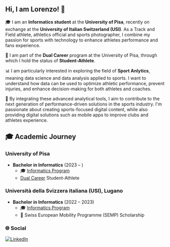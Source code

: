 ## Hi, I am Lorenzo! 🏃

🎓 I am an **Informatics student** at the **University of Pisa**, recently on exchange at the **University of Italian Switzerland (USI)**. As a Track and Field athlete, athletics official and sports photographer, I combine my passion for sports with technology to enhance athletes performance and fans experience.

🏃 I am part of the **Dual Career** program at the University of Pisa, through which I hold the status of **Student-Athlete**.

📊 I am particularly interested in exploring the field of **Sport Anlytics**, meaning data science and data analysis applied to sports. I want to understand how data can be used to optimize athletic performance, prevent injuries, and enhance decision-making for both athletes and coaches.

🚀 By integrating these advanced analytical tools, I aim to contribute to the next generation of performance-driven solutions in the sports industry. I'm passionate about creating sports-focused digital content, while also providing digital solutions such as mobile apps to improve clubs and athletes experience.

## 🎓 Academic Journey

### University of Pisa
- **Bachelor in Informatics** (2023 – )  
  - 🎓 [Informatics Program](https://www.di.unipi.it/en/education/bachelor-in-computer-science/)
  - [Dual Career]() Student-Athlete

### Università della Svizzera italiana (USI), Lugano
- **Bachelor in Informatics** (2022 – 2023)  
  - 🎓 [Informatics Program](https://www.usi.ch/en/education/bachelor/informatics)  
  - 🏅 Swiss European Mobility Programme (SEMP) Scholarship  

### 🌐 Social  
[![LinkedIn](https://img.shields.io/badge/LinkedIn-0077B5?style=for-the-badge&logo=linkedin&logoColor=white)](https://www.linkedin.com/in/lorenzogallii)

<!---
loregalli/loregalli is a ✨ special ✨ repository because its `README.md` (this file) appears on your GitHub profile.
You can click the Preview link to take a look at your changes.
--->
